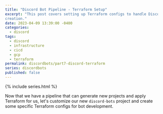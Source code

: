 ```yaml
---
title: "Discord Bot Pipeline - Terraform Setup"
excerpt: "This post covers setting up Terraform configs to handle Discord bot
creation."
date: 2023-04-09 13:39:00 -0400
categories:
  - discord
tags:
  - discord
  - infrastructure
  - cicd
  - gcp
  - terraform
permalink: discordbots/part7-discord-terraform
series: discordbots
published: false
---
```


{% include series.html %}

Now that we have a pipeline that can generate new projects and apply Terraform
for us, let's customize our new `discord-bots` project and create some specific
Terraform configs for bot development.
